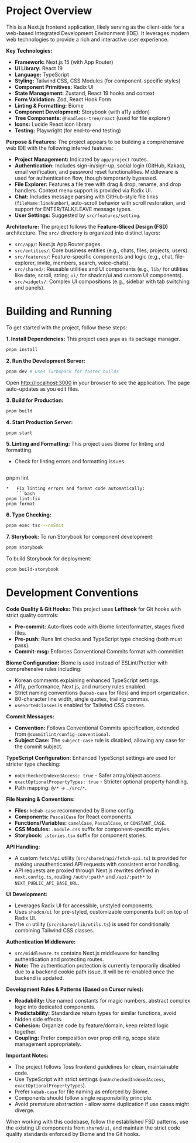 # Project Overview

This is a Next.js frontend application, likely serving as the client-side for a web-based Integrated Development Environment (IDE). It leverages modern web technologies to provide a rich and interactive user experience.

**Key Technologies:**
*   **Framework:** Next.js 15 (with App Router)
*   **UI Library:** React 19
*   **Language:** TypeScript
*   **Styling:** Tailwind CSS, CSS Modules (for component-specific styles)
*   **Component Primitives:** Radix UI
*   **State Management:** Zustand, React 19 hooks and context
*   **Form Validation:** Zod, React Hook Form
*   **Linting & Formatting:** Biome
*   **Component Development:** Storybook (with a11y addon)
*   **Tree Components:** `@headless-tree/react` (used for file explorer)
*   **Icons:** Lucide React icon library
*   **Testing:** Playwright (for end-to-end testing)

**Purpose & Features:**
The project appears to be building a comprehensive web IDE with the following inferred features:
*   **Project Management:** Indicated by `app/project` routes.
*   **Authentication:** Includes sign-in/sign-up, social login (GitHub, Kakao), email verification, and password reset functionalities. Middleware is used for authentication flow, though temporarily bypassed.
*   **File Explorer:** Features a file tree with drag & drop, rename, and drop handlers. Context menu support is provided via Radix UI.
*   **Chat:** Includes message parsing with GitHub-style file links (`fileName:lineNumber`), auto-scroll behavior with scroll restoration, and support for ENTER/TALK/LEAVE message types.
*   **User Settings:** Suggested by `src/features/setting`.

**Architecture:**
The project follows the **Feature-Sliced Design (FSD)** architecture. The `src/` directory is organized into distinct layers:
*   `src/app/`: Next.js App Router pages.
*   `src/entities/`: Core business entities (e.g., chats, files, projects, users).
*   `src/features/`: Feature-specific components and logic (e.g., chat, file-explorer, invite, members, search, voice-chats).
*   `src/shared/`: Reusable utilities and UI components (e.g., `lib/` for utilities like date, scroll, string; `ui/` for shadcn/ui and custom UI components).
*   `src/widgets/`: Complex UI compositions (e.g., sidebar with tab switching and panels).

# Building and Running

To get started with the project, follow these steps:

**1. Install Dependencies:**
This project uses `pnpm` as its package manager.
```bash
pnpm install
```

**2. Run the Development Server:**
```bash
pnpm dev # Uses Turbopack for faster builds
```
Open [http://localhost:3000](http://localhost:3000) in your browser to see the application. The page auto-updates as you edit files.

**3. Build for Production:**
```bash
pnpm build
```

**4. Start Production Server:**
```bash
pnpm start
```

**5. Linting and Formatting:**
This project uses Biome for linting and formatting.
*   Check for linting errors and formatting issues:
    ```bash
pnpm lint
```
*   Fix linting errors and format code automatically:
    ```bash
pnpm lint:fix
pnpm format
```

**6. Type Checking:**
```bash
pnpm exec tsc --noEmit
```

**7. Storybook:**
To run Storybook for component development:
```bash
pnpm storybook
```
To build Storybook for deployment:
```bash
pnpm build-storybook
```

# Development Conventions

**Code Quality & Git Hooks:**
This project uses **Lefthook** for Git hooks with strict quality controls:
*   **Pre-commit:** Auto-fixes code with Biome linter/formatter, stages fixed files.
*   **Pre-push:** Runs lint checks and TypeScript type checking (both must pass).
*   **Commit-msg:** Enforces Conventional Commits format with commitlint.

**Biome Configuration:**
Biome is used instead of ESLint/Prettier with comprehensive rules including:
*   Korean comments explaining enhanced TypeScript settings.
*   A11y, performance, Next.js, and nursery rules enabled.
*   Strict naming conventions (`kebab-case` for files) and import organization.
*   80-character line width, single quotes, trailing commas.
*   `useSortedClasses` is enabled for Tailwind CSS classes.

**Commit Messages:**
*   **Convention:** Follows Conventional Commits specification, extended from `@commitlint/config-conventional`.
*   **Subject Case:** The `subject-case` rule is disabled, allowing any case for the commit subject.

**TypeScript Configuration:**
Enhanced TypeScript settings are used for stricter type checking:
*   `noUncheckedIndexedAccess: true` - Safer array/object access.
*   `exactOptionalPropertyTypes: true` - Stricter optional property handling.
*   Path mapping: `@/*` → `./src/*`.

**File Naming & Conventions:**
*   **Files:** `kebab-case` recommended by Biome config.
*   **Components:** `PascalCase` for React components.
*   **Functions/Variables:** `camelCase`, `PascalCase`, or `CONSTANT_CASE`.
*   **CSS Modules:** `.module.css` suffix for component-specific styles.
*   **Storybook:** `.stories.tsx` suffix for component stories.

**API Handling:**
*   A custom `fetchApi` utility (`src/shared/api/fetch-api.ts`) is provided for making unauthenticated API requests with consistent error handling.
*   API requests are proxied through Next.js rewrites defined in `next.config.ts`, routing `/auth/:path*` and `/api/:path*` to `NEXT_PUBLIC_API_BASE_URL`.

**UI Development:**
*   Leverages Radix UI for accessible, unstyled components.
*   Uses `shadcn/ui` for pre-styled, customizable components built on top of Radix UI.
*   The `cn` utility (`src/shared/lib/utils.ts`) is used for conditionally combining Tailwind CSS classes.

**Authentication Middleware:**
*   `src/middleware.ts` contains Next.js middleware for handling authentication and protecting routes.
*   **Note:** The authentication protection is currently temporarily disabled due to a backend cookie path issue. It will be re-enabled once the backend is updated.

**Development Rules & Patterns (Based on Cursor rules):**
*   **Readability:** Use named constants for magic numbers, abstract complex logic into dedicated components.
*   **Predictability:** Standardize return types for similar functions, avoid hidden side effects.
*   **Cohesion:** Organize code by feature/domain, keep related logic together.
*   **Coupling:** Prefer composition over prop drilling, scope state management appropriately.

**Important Notes:**
*   The project follows Toss frontend guidelines for clean, maintainable code.
*   Use TypeScript with strict settings (`noUncheckedIndexedAccess`, `exactOptionalPropertyTypes`).
*   Prefer `kebab-case` for file naming as enforced by Biome.
*   Components should follow single responsibility principle.
*   Avoid premature abstraction - allow some duplication if use cases might diverge.

When working with this codebase, follow the established FSD patterns, use the existing UI components from `shared/ui`, and maintain the strict code quality standards enforced by Biome and the Git hooks.
